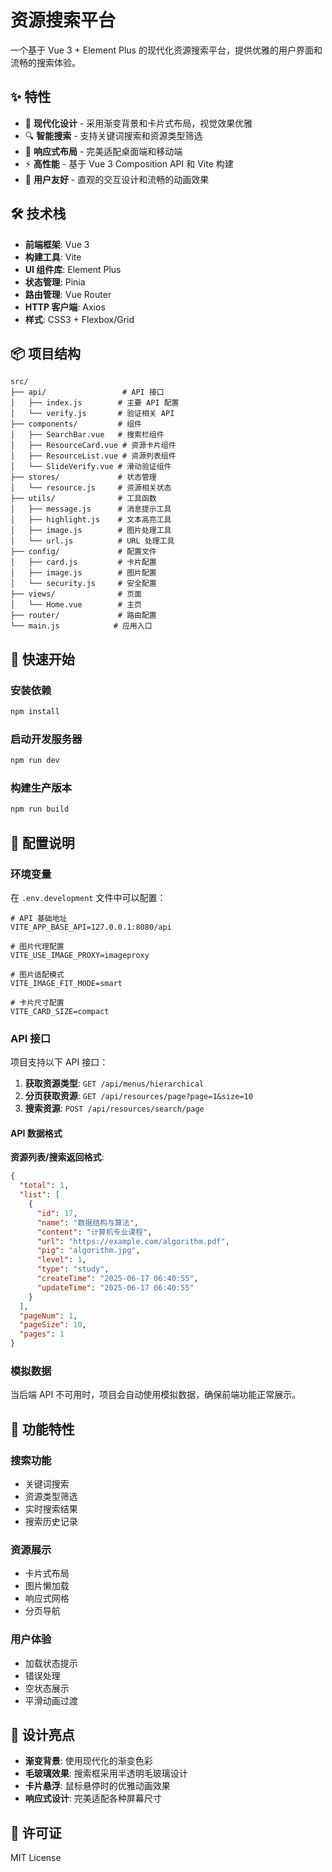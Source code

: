 # 资源搜索平台

一个基于 Vue 3 + Element Plus 的现代化资源搜索平台，提供优雅的用户界面和流畅的搜索体验。

## ✨ 特性

- 🎨 **现代化设计** - 采用渐变背景和卡片式布局，视觉效果优雅
- 🔍 **智能搜索** - 支持关键词搜索和资源类型筛选
- 📱 **响应式布局** - 完美适配桌面端和移动端
- ⚡ **高性能** - 基于 Vue 3 Composition API 和 Vite 构建
- 🎯 **用户友好** - 直观的交互设计和流畅的动画效果

## 🛠️ 技术栈

- **前端框架**: Vue 3
- **构建工具**: Vite
- **UI 组件库**: Element Plus
- **状态管理**: Pinia
- **路由管理**: Vue Router
- **HTTP 客户端**: Axios
- **样式**: CSS3 + Flexbox/Grid

## 📦 项目结构

```
src/
├── api/                 # API 接口
│   ├── index.js        # 主要 API 配置
│   └── verify.js       # 验证相关 API
├── components/         # 组件
│   ├── SearchBar.vue   # 搜索栏组件
│   ├── ResourceCard.vue # 资源卡片组件
│   ├── ResourceList.vue # 资源列表组件
│   └── SlideVerify.vue # 滑动验证组件
├── stores/             # 状态管理
│   └── resource.js     # 资源相关状态
├── utils/              # 工具函数
│   ├── message.js      # 消息提示工具
│   ├── highlight.js    # 文本高亮工具
│   ├── image.js        # 图片处理工具
│   └── url.js          # URL 处理工具
├── config/             # 配置文件
│   ├── card.js         # 卡片配置
│   ├── image.js        # 图片配置
│   └── security.js     # 安全配置
├── views/              # 页面
│   └── Home.vue        # 主页
├── router/             # 路由配置
└── main.js            # 应用入口
```

## 🚀 快速开始

### 安装依赖
```bash
npm install
```

### 启动开发服务器
```bash
npm run dev
```

### 构建生产版本
```bash
npm run build
```

## 🔧 配置说明

### 环境变量

在 `.env.development` 文件中可以配置：

```env
# API 基础地址
VITE_APP_BASE_API=127.0.0.1:8080/api

# 图片代理配置
VITE_USE_IMAGE_PROXY=imageproxy

# 图片适配模式
VITE_IMAGE_FIT_MODE=smart

# 卡片尺寸配置
VITE_CARD_SIZE=compact
```

### API 接口

项目支持以下 API 接口：

1. **获取资源类型**: `GET /api/menus/hierarchical`
2. **分页获取资源**: `GET /api/resources/page?page=1&size=10`
3. **搜索资源**: `POST /api/resources/search/page`

#### API 数据格式

**资源列表/搜索返回格式**:
```json
{
  "total": 1,
  "list": [
    {
      "id": 17,
      "name": "数据结构与算法",
      "content": "计算机专业课程",
      "url": "https://example.com/algorithm.pdf",
      "pig": "algorithm.jpg",
      "level": 1,
      "type": "study",
      "createTime": "2025-06-17 06:40:55",
      "updateTime": "2025-06-17 06:40:55"
    }
  ],
  "pageNum": 1,
  "pageSize": 10,
  "pages": 1
}
```

### 模拟数据

当后端 API 不可用时，项目会自动使用模拟数据，确保前端功能正常展示。

## 📱 功能特性

### 搜索功能
- 关键词搜索
- 资源类型筛选
- 实时搜索结果
- 搜索历史记录

### 资源展示
- 卡片式布局
- 图片懒加载
- 响应式网格
- 分页导航

### 用户体验
- 加载状态提示
- 错误处理
- 空状态展示
- 平滑动画过渡

## 🎨 设计亮点

- **渐变背景**: 使用现代化的渐变色彩
- **毛玻璃效果**: 搜索框采用半透明毛玻璃设计
- **卡片悬浮**: 鼠标悬停时的优雅动画效果
- **响应式设计**: 完美适配各种屏幕尺寸

## 📄 许可证

MIT License
